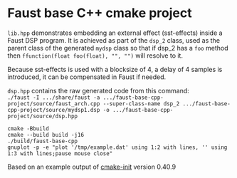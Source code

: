 # Faust base C++ cmake project

`lib.hpp` demonstrates embedding an external effect (sst-effects) inside a Faust DSP program. It is achieved as part of the `dsp_2` class, used as the parent class of the generated `mydsp` class so that if dsp_2 has a `foo` method then `ffunction(float foo(float), "", "")` will resolve to it.

Because sst-effects is used with a blocksize of 4, a delay of 4 samples is introduced, it can be compensated in Faust if needed.

`dsp.hpp` contains the raw generated code from this command:  
`./faust -I .../share/faust -a .../faust-base-cpp-project/source/faust_arch.cpp --super-class-name dsp_2 .../faust-base-cpp-project/source/mydsp1.dsp -o .../faust-base-cpp-project/source/dsp.hpp`

```
cmake -Bbuild
cmake --build build -j16
./build/faust-base-cpp
gnuplot -p -e "plot '/tmp/example.dat' using 1:2 with lines, '' using 1:3 with lines;pause mouse close"
```


Based on an example output of
[cmake-init](https://github.com/friendlyanon/cmake-init) version 0.40.9
